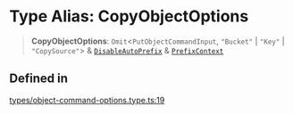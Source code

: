 # Type Alias: CopyObjectOptions

> **CopyObjectOptions**: `Omit`\<`PutObjectCommandInput`, `"Bucket"` \| `"Key"` \| `"CopySource"`\> & [`DisableAutoPrefix`](DisableAutoPrefix.md) & [`PrefixContext`](PrefixContext.md)

## Defined in

[types/object-command-options.type.ts:19](https://github.com/LabO8/nestjs-s3/blob/306023e15fcb498533a66fc2f9b000dc61a2bf64/src/types/object-command-options.type.ts#L19)
